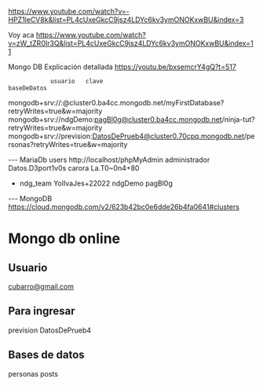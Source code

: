 https://www.youtube.com/watch?v=-HPZ1leCV8k&list=PL4cUxeGkcC9jsz4LDYc6kv3ymONOKxwBU&index=3

Voy aca
https://www.youtube.com/watch?v=zW_tZR0Ir3Q&list=PL4cUxeGkcC9jsz4LDYc6kv3ymONOKxwBU&index=11


Mongo DB
Explicación detallada
https://youtu.be/bxsemcrY4gQ?t=517

                usuario   clave                                 baseDeDatos
mongodb+srv://<username>:<password>@cluster0.ba4cc.mongodb.net/myFirstDatabase?retryWrites=true&w=majority
mongodb+srv://ndgDemo:pagBl0g@cluster0.ba4cc.mongodb.net/ninja-tut?retryWrites=true&w=majority
mongodb+srv://prevision:DatosDePrueb4@cluster0.70cpq.mongodb.net/personas?retryWrites=true&w=majority

--- MariaDb users
http://localhost/phpMyAdmin
administrador  Datos.D3port1v0s
carora         La.T0~0n4+80
* ndg_team       YolIvaJes+22022
ndgDemo			pagBl0g

--- MongoDB
https://cloud.mongodb.com/v2/623b42bc0e6dde26b4fa0641#clusters
# Mongo db online
## Usuario
cubarro@gmail.com

## Para ingresar
prevision
DatosDePrueb4

## Bases de datos
personas
posts




